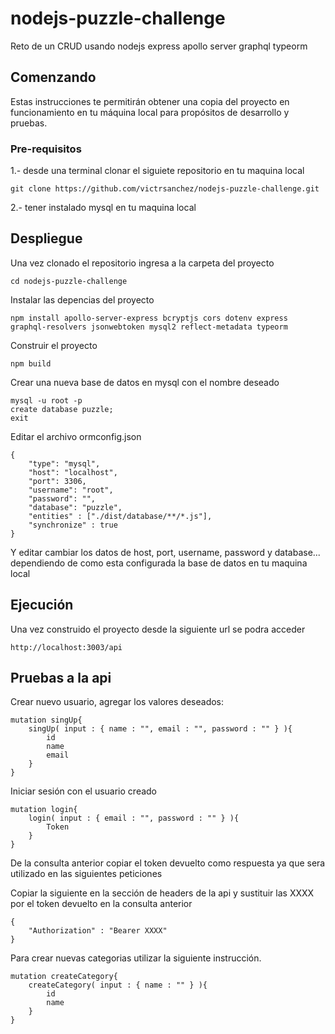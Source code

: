 # nodejs-puzzle-challenge

Reto de un CRUD usando nodejs express apollo server graphql typeorm

## Comenzando

Estas instrucciones te permitirán obtener una copia del proyecto en funcionamiento en tu máquina local para propósitos de desarrollo y pruebas.

### Pre-requisitos

1.- desde una terminal clonar el siguiete repositorio en tu maquina local

    git clone https://github.com/victrsanchez/nodejs-puzzle-challenge.git

2.- tener instalado mysql en tu maquina local



## Despliegue

Una vez clonado el repositorio ingresa a la carpeta del proyecto

    cd nodejs-puzzle-challenge


Instalar las depencias del proyecto

    npm install apollo-server-express bcryptjs cors dotenv express graphql-resolvers jsonwebtoken mysql2 reflect-metadata typeorm


Construir el proyecto

    npm build


Crear una nueva base de datos en mysql con el nombre deseado

    mysql -u root -p
    create database puzzle;
    exit

Editar el archivo ormconfig.json

    {
        "type": "mysql",
        "host": "localhost",
        "port": 3306,
        "username": "root",
        "password": "",
        "database": "puzzle",
        "entities" : ["./dist/database/**/*.js"],
        "synchronize" : true
    }

Y editar cambiar los datos de host, port, username, password y database... dependiendo de como esta configurada la base de datos en tu maquina local

## Ejecución

Una vez construido el proyecto desde la siguiente url se podra acceder

    http://localhost:3003/api

## Pruebas a la api

Crear nuevo usuario, agregar los valores deseados:

    mutation singUp{
        singUp( input : { name : "", email : "", password : "" } ){
            id
            name
            email
        }
    }

Iniciar sesión con el usuario creado

    mutation login{
        login( input : { email : "", password : "" } ){
            Token
        }
    }

De la consulta anterior copiar el token devuelto como respuesta ya que sera utilizado en las siguientes peticiones

Copiar la siguiente en la sección de headers de la api y sustituir las XXXX por el token devuelto en la consulta anterior

    {
        "Authorization" : "Bearer XXXX"
    }

Para crear nuevas categorias utilizar la siguiente instrucción.

    mutation createCategory{
        createCategory( input : { name : "" } ){
            id
            name
        }
    }